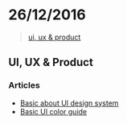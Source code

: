 # 26/12/2016

> [ui, ux & product](#ui-ux--product)


## UI, UX & Product

### Articles
- [Basic about UI design system](https://medium.com/@notannamolly/building-ui-design-system-fb5dc5b58dc5#.s9qxis2g6)
- [Basic UI color guide](https://blog.prototypr.io/basic-ui-color-guide-7612075cc71a#.1z57nt7ii)
